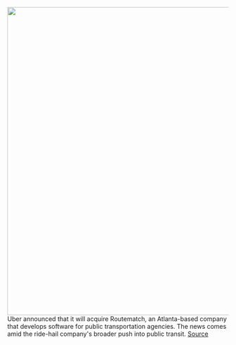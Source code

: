 <img src='https://cdn.vox-cdn.com/thumbor/qQjGSOIxKtUc_JTvt8d4GsGMFH4=/0x0:2040x1360/1200x800/filters:focal(857x517:1183x843)/cdn.vox-cdn.com/uploads/chorus_image/image/67065915/acastro_180927_1777_uber_0002.0.jpg' width='700px' /><br/>
Uber announced that it will acquire Routematch, an Atlanta-based company that develops software for public transportation agencies. The news comes amid the ride-hail company's broader push into public transit.
<a href='https://www.theverge.com/2020/7/16/21326823/uber-routematch-acquire-public-transportation-software'> Source <a/>